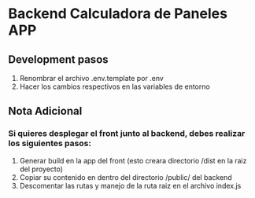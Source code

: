 # Backend Calculadora de Paneles APP

## Development pasos

1. Renombrar el archivo .env.template por .env
2. Hacer los cambios respectivos en las variables de entorno


## Nota Adicional

### Si quieres desplegar el front junto al backend, debes realizar los siguientes pasos:

1. Generar build en la app del front (esto creara directorio /dist en la raiz del proyecto)
2. Copiar su contenido en dentro del directorio /public/ del backend
3. Descomentar las rutas y manejo de la ruta raiz en el archivo index.js